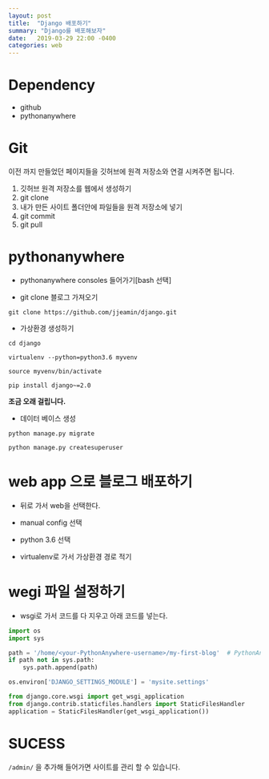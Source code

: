 ```yaml
---
layout: post
title:  "Django 배포하기"
summary: "Django를 배포해보자"
date:   2019-03-29 22:00 -0400
categories: web
---
```


# Dependency
- github
- pythonanywhere

# Git
이전 까지 만들었던 페이지들을 깃허브에 원격 저장소와 연결 시켜주면 됩니다.

1. 깃허브 원격 저장소를 웹에서 생성하기
2. git clone
3. 내가 만든 사이트 폴더안에 파일들을 원격 저장소에 넣기
3. git commit
4. git pull


# pythonanywhere

- pythonanywhere consoles 들어가기[bash 선택]

- git clone 블로그 가져오기

```
git clone https://github.com/jjeamin/django.git
```

- 가상환경 생성하기

```
cd django

virtualenv --python=python3.6 myvenv

source myvenv/bin/activate

pip install django~=2.0
```

**조금 오래 걸립니다.**

- 데이터 베이스 생성

```
python manage.py migrate

python manage.py createsuperuser
```

# web app 으로 블로그 배포하기

- 뒤로 가서 web을 선택한다.

- manual config 선택

- python 3.6 선택

- virtualenv로 가서 가상환경 경로 적기

# wegi 파일 설정하기

- wsgi로 가서 코드를 다 지우고 아래 코드를 넣는다.

```python
import os
import sys

path = '/home/<your-PythonAnywhere-username>/my-first-blog'  # PythonAnywhere 계정으로 바꾸세요.
if path not in sys.path:
    sys.path.append(path)

os.environ['DJANGO_SETTINGS_MODULE'] = 'mysite.settings'

from django.core.wsgi import get_wsgi_application
from django.contrib.staticfiles.handlers import StaticFilesHandler
application = StaticFilesHandler(get_wsgi_application())
```


# SUCESS

`/admin/` 을 추가해 들어가면 사이트를 관리 할 수 있습니다.
